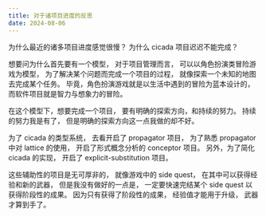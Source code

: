 ```yaml
---
title: 对于诸项目进度的反思
date: 2024-08-06
---
```


为什么最近的诸多项目进度感觉很慢？
为什么 cicada 项目迟迟不能完成？

想要问为什么首先要有一个模型，
对于项目管理而言，
可以以角色扮演类冒险游戏为模型，
为了解决某个问题而完成一个项目的过程，
就像探索一个未知的地图去完成某个任务。
毕竟，角色扮演游戏就是以生活中遇到的冒险为蓝本设计的，
而软件项目就是智力与想象力的冒险。

在这个模型下，想要完成一个项目，
要有明确的探索方向，和持续的努力。
持续的努力我是有了，
但是明确的探索方向这一点我做的却不好。

为了 cicada 的类型系统，
去看开启了 propagator 项目，
为了熟悉 propagator 中对 lattice 的使用，
开启了形式概念分析的 conceptor 项目。
另外，为了简化 cicada 的实现，
开启了 explicit-substitution 项目。

这些辅助性的项目是无可厚非的，
就像游戏中的 side quest，
在其中可以获得经验和新的武器，
但是我没有做好的一点是，
一定要快速完结某个 side quest
以获得阶段性的成果。
因为只有获得了阶段性的成果，
经验值才能用于升级，
武器才算到手了。
